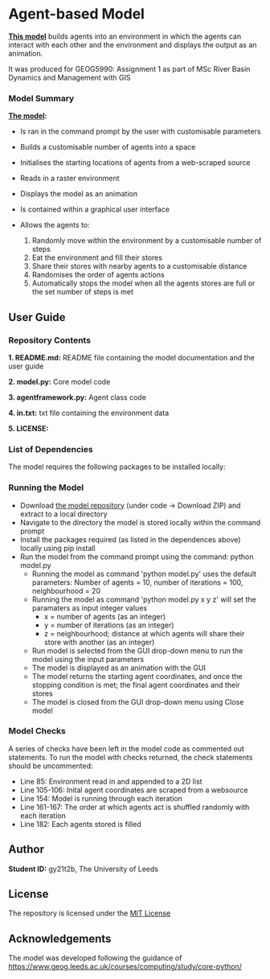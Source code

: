 # Agent-based Model
**[This model](https://github.com/tburgess97/ABM)** builds agents into an environment in which the agents can interact with each other and the environment and displays the output as an animation.

It was produced for GEOG5990: Assignment 1 as part of MSc River Basin Dynamics and Management with GIS 

### Model Summary
**[The model](https://github.com/tburgess97/ABM):**
- Is ran in the command prompt by the user with customisable parameters
- Builds a customisable number of agents into a space
- Initialises the starting locations of agents from a web-scraped source
- Reads in a raster environment 
- Displays the model as an animation
- Is contained within a graphical user interface
- Allows the agents to:

  1. Randomly move within the environment by a customisable number of steps
  2. Eat the environment and fill their stores
  3. Share their stores with nearby agents to a customisable distance
  4. Randomises the order of agents actions
  5. Automatically stops the model when all the agents stores are full or the set number of steps is met

## User Guide

### Repository Contents

**1. README.md:** README file containing the model documentation and the user guide

**2. model.py:** Core model code

**3. agentframework.py:** Agent class code

**4. in.txt:** txt file containing the environment data

**5. LICENSE:**

### List of Dependencies

The model requires the following packages to be installed locally:


### Running the Model

- Download [the model repository](https://github.com/tburgess97/ABM) (under code -> Download ZIP) and extract to a local directory
- Navigate to the directory the model is stored locally within the command prompt 
- Install the packages required (as listed in the dependences above) locally using pip install 
- Run the model from the command prompt using the command: python model.py 
  - Running the model as command 'python model.py' uses the default parameters: Number of agents = 10, number of iterations = 100, neighbourhood = 20
  - Running the model as command 'python model.py x y z' will set the paramaters as input integer values
    - x = number of agents (as an integer)
    - y = number of iterations (as an integer)
    - z = neighbourhood; distance at which agents will share their store with another (as an integer)
  - Run model is selected from the GUI drop-down menu to run the model using the input parameters
  - The model is displayed as an animation with the GUI
  - The model returns the starting agent coordinates, and once the stopping condition is met; the final agent coordinates and their stores 
  - The model is closed from the GUI drop-down menu using Close model

### Model Checks 

A series of checks have been left in the model code as commented out statements. To run the model with checks returned, the check statements should be uncommented:
- Line 85: Environment read in and appended to a 2D list 
- Line 105-106: Inital agent coordinates are scraped from a websource 
- Line 154: Model is running through each iteration 
- Line 161-167: The order at which agents act is shuffled randomly with each iteration
- Line 182: Each agents stored is filled

## Author
**Student ID:** gy21t2b, The University of Leeds

## License 
The repository is licensed under the [MIT License](https://github.com/tburgess97/ABM/blob/main/LICENSE)

## Acknowledgements
The model was developed following the guidance of https://www.geog.leeds.ac.uk/courses/computing/study/core-python/
